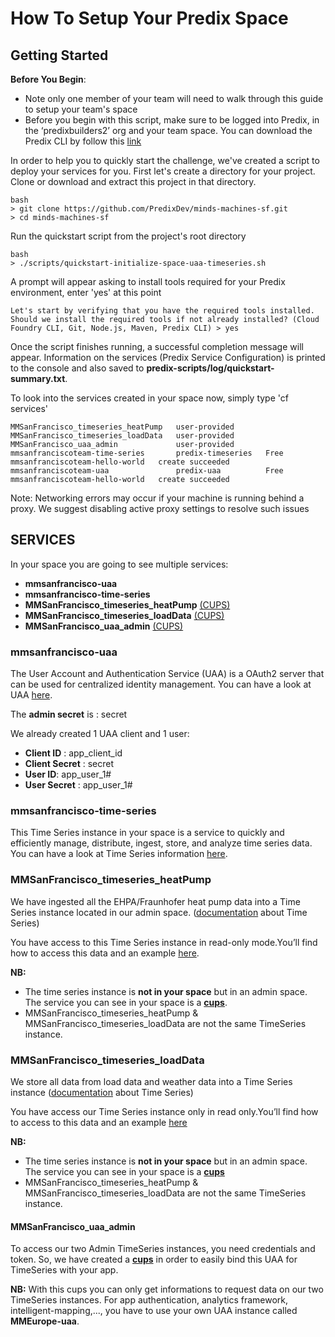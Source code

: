 # How To Setup Your Predix Space

## Getting Started

**Before You Begin**:
- Note only one member of your team will need to walk through this guide to setup your team's space
- Before you begin with this script, make sure to be logged into Predix, in the ‘predixbuilders2’ org and your team space. You can download the Predix CLI by follow this [link](https://github.com/PredixDev/predix-cli)

In order to help you to quickly start the challenge, we've created a script to deploy your services for you.
First let's create a directory for your project. Clone or download and extract this project in that directory.

```
bash
> git clone https://github.com/PredixDev/minds-machines-sf.git
> cd minds-machines-sf
```

Run the quickstart script from the project's root directory
```
bash
> ./scripts/quickstart-initialize-space-uaa-timeseries.sh
```

A prompt will appear asking to install tools required for your Predix environment, enter 'yes' at this point
```
Let's start by verifying that you have the required tools installed.
Should we install the required tools if not already installed? (Cloud Foundry CLI, Git, Node.js, Maven, Predix CLI) > yes
```

Once the script finishes running, a successful completion message will appear. Information on the services (Predix Service Configuration) is printed to the console and also saved to **predix-scripts/log/quickstart-summary.txt**.

To look into the services created in your space now, simply type 'cf services'

```
MMSanFrancisco_timeseries_heatPump   user-provided
MMSanFrancisco_timeseries_loadData   user-provided
MMSanFrancisco_uaa_admin             user-provided
mmsanfranciscoteam-time-series       predix-timeseries   Free   mmsanfranciscoteam-hello-world   create succeeded
mmsanfranciscoteam-uaa               predix-uaa          Free   mmsanfranciscoteam-hello-world   create succeeded
```

Note: Networking errors may occur if your machine is running behind a proxy. We suggest disabling active proxy settings to resolve such issues

## SERVICES

In your space you are going to see multiple services:
* **mmsanfrancisco-uaa**
* **mmsanfrancisco-time-series**
* **MMSanFrancisco_timeseries_heatPump** [(CUPS)](https://docs.cloudfoundry.org/devguide/services/user-provided.html)
* **MMSanFrancisco_timeseries_loadData** [(CUPS)](https://docs.cloudfoundry.org/devguide/services/user-provided.html)
* **MMSanFrancisco_uaa_admin** [(CUPS)](https://docs.cloudfoundry.org/devguide/services/user-provided.html)

### mmsanfrancisco-uaa

The User Account and Authentication Service (UAA) is a OAuth2 server that can be used for centralized identity management. You can have a look at UAA [here](https://docs.predix.io/en-US/content/service/security/user_account_and_authentication/).

The **admin secret** is : secret

We already created 1 UAA client and 1 user:
* **Client ID** : app_client_id
* **Client Secret** : secret
* **User ID**:  app_user_1#
* **User Secret** : app_user_1#

### mmsanfrancisco-time-series

This Time Series instance in your space is a service to quickly and efficiently manage, distribute, ingest, store, and analyze time series data. You can have a look at Time Series information [here](https://docs.predix.io/en-US/content/service/data_management/time_series/).

### MMSanFrancisco_timeseries_heatPump

We have ingested all the EHPA/Fraunhofer heat pump data into a Time Series instance located in our admin space. ([documentation](https://docs.predix.io/en-US/content/service/data_management/time_series/) about Time Series)

You have access to this Time Series instance in read-only mode.You’ll find how to access this data and an example [here](https://github.com/PredixDev/minds-machines-sf/tree/master/Electrification%20Challenge/Heatpump%20Timeseries%20Dataset).

**NB:**
- The time series instance is **not in your space** but in an admin space. The service you can see in your space is a [**cups**](https://docs.cloudfoundry.org/devguide/services/user-provided.html).
- MMSanFrancisco_timeseries_heatPump & MMSanFrancisco_timeseries_loadData are not the same TimeSeries instance.

### MMSanFrancisco_timeseries_loadData

We store all data from load data and weather data into a Time Series instance ([documentation](https://docs.predix.io/en-US/content/service/data_management/time_series/) about Time Series)

You have access our Time Series instance only in read only.You’ll find how to access to this data and an example [here](https://github.com/PredixDev/minds-machines-europe/tree/master/Electrification%20Challenge/Grid%20Timeseries%20Dataset)

**NB:**
- The time series instance is **not in your space** but in an admin space. The service you can see in your space is a [**cups**](https://docs.cloudfoundry.org/devguide/services/user-provided.html)  
- MMSanFrancisco_timeseries_heatPump & MMSanFrancisco_timeseries_loadData are not the same TimeSeries instance.

#### MMSanFrancisco_uaa_admin
To access our two Admin TimeSeries instances, you need credentials and token. So, we have created a [**cups**](https://docs.cloudfoundry.org/devguide/services/user-provided.html) in order to easily bind this UAA for TimeSeries with your app.

**NB:** With this cups you can only get informations to request data on our two TimeSeries instances. For app authentication, analytics framework, intelligent-mapping,..., you have to use your own UAA instance called **MMEurope-uaa**.
